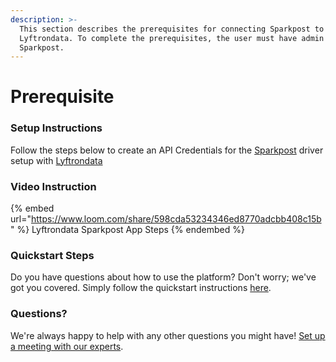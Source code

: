 ```yaml
---
description: >-
  This section describes the prerequisites for connecting Sparkpost to
  Lyftrondata. To complete the prerequisites, the user must have admin access to
  Sparkpost.
---
```


# Prerequisite

<mark style="color:blue;"></mark>

### Setup Instructions

Follow the steps below to create an API Credentials for the [Sparkpost](https://www.lyftrondata.com/integration/marketing-analytics/sparkpost/) driver setup with [Lyftrondata](https://www.lyftrondata.com)

### Video Instruction

{% embed url="https://www.loom.com/share/598cda53234346ed8770adcbb408c15b" %}
Lyftrondata Sparkpost App Steps
{% endembed %}

### Quickstart Steps

Do you have questions about how to use the platform? Don't worry; we've got you covered. Simply follow the quickstart instructions [here](README.md).

### Questions? <a href="#questions" id="questions"></a>

We're always happy to help with any other questions you might have! [Set up a meeting with our experts](https://www.lyftrondata.com/book-a-meeting/).

